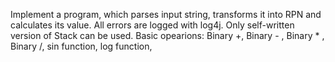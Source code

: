 Implement a program, which parses input string, transforms it into RPN and calculates its value. All errors are logged with log4j. Only self-written version of Stack can be used. 
Basic opearions:
Binary +, 
Binary - , 
Binary * , 
Binary /, 
sin function, 
log function, 
